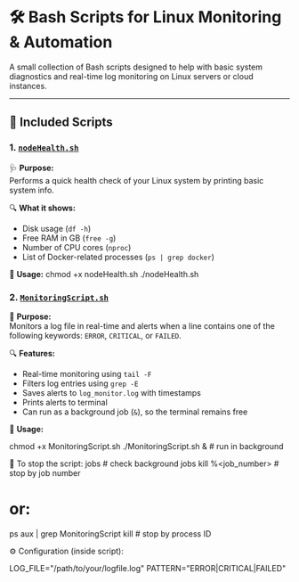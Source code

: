 # 🛠️ Bash Scripts for Linux Monitoring & Automation

A small collection of Bash scripts designed to help with basic system diagnostics and real-time log monitoring on Linux servers or cloud instances.

---

## 📂 Included Scripts

### 1. [`nodeHealth.sh`](./nodeHealth.sh)
🩺 **Purpose:**  
Performs a quick health check of your Linux system by printing basic system info.

🔍 **What it shows:**
- Disk usage (`df -h`)
- Free RAM in GB (`free -g`)
- Number of CPU cores (`nproc`)
- List of Docker-related processes (`ps | grep docker`)

🚀 **Usage:**
chmod +x nodeHealth.sh
./nodeHealth.sh

### 2. [`MonitoringScript.sh`](./MonitoringScript.sh)
📡 **Purpose:**  
Monitors a log file in real-time and alerts when a line contains one of the following keywords: `ERROR`, `CRITICAL`, or `FAILED`.

🔍 **Features:**
- Real-time monitoring using `tail -F`
- Filters log entries using `grep -E`
- Saves alerts to `log_monitor.log` with timestamps
- Prints alerts to terminal
- Can run as a background job (`&`), so the terminal remains free

🚀 **Usage:**

chmod +x MonitoringScript.sh
./MonitoringScript.sh &    # run in background

🛑 To stop the script:
jobs                      # check background jobs
kill %<job_number>        # stop by job number
# or:
ps aux | grep MonitoringScript
kill <PID>                # stop by process ID

⚙️ Configuration (inside script):

LOG_FILE="/path/to/your/logfile.log"
PATTERN="ERROR|CRITICAL|FAILED"



